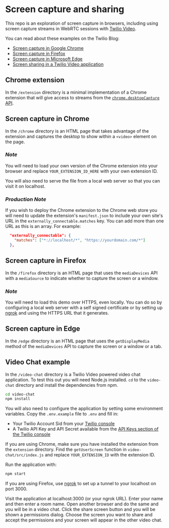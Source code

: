 # Screen capture and sharing

This repo is an exploration of screen capture in browsers, including using screen capture streams in WebRTC sessions with [Twilio Video](https://www.twilio.com/docs/api/video).

You can read about these examples on the Twilio Blog:

- [Screen capture in Google Chrome](https://www.twilio.com/blog/2017/10/screen-capture-in-google-chrome.html)
- [Screen capture in Firefox](https://www.twilio.com/blog/2017/10/screen-capture-in-firefox.html)
- [Screen capture in Microsoft Edge](https://www.twilio.com/blog/2018/05/screen-capture-in-microsoft-edge.html)
- [Screen sharing in a Twilio Video application](https://www.twilio.com/blog/2018/01/screen-sharing-twilio-video.html)

## Chrome extension

In the `/extension` directory is a minimal implementation of a Chrome extension that will give access to streams from the [`chrome.desktopCapture` API](https://developer.chrome.com/extensions/desktopCapture).

## Screen capture in Chrome

In the `/chrome` directory is an HTML page that takes advantage of the extension and captures the desktop to show within a `<video>` element on the page.

### _Note_

You will need to load your own version of the Chrome extension into your browser and replace `YOUR_EXTENSION_ID_HERE` with your own extension ID.

You will also need to serve the file from a local web server so that you can visit it on localhost.

### _Production Note_

If you wish to deploy the Chrome extension to the Chrome web store you will need to update the extension's `manifest.json` to include your own site's URL in the `externally_connectable.matches` key. You can add more than one URL as this is an array. For example:

```json
  "externally_connectable": {
    "matches": ["*://localhost/*", "https://yourdomain.com/*"]
  },
```

## Screen capture in Firefox

In the `/firefox` directory is an HTML page that uses the `mediaDevices` API with a `mediaSource` to indicate whether to capture the screen or a window.

### _Note_

You will need to load this demo over HTTPS, even locally. You can do so by configuring a local web server with a self signed certificate or by setting up [ngrok](https://ngrok.com) and using the HTTPS URL that it generates.

## Screen capture in Edge

In the `/edge` directory is an HTML page that uses the `getDisplayMedia` method of the `mediaDevices` API to capture the screen or a window or a tab.

## Video Chat example

In the `/video-chat` directory is a Twilio Video powered video chat application. To test this out you will need Node.js installed. `cd` to the `video-chat` directory and install the dependencies from npm.

```bash
cd video-chat
npm install
```

You will also need to configure the application by setting some environment variables. Copy the `.env.example` file to `.env` and fill in:

- Your Twilio Account Sid from your [Twilio console](https://www.twilio.com/console)
- A Twilio API Key and API Secret available from the [API Keys section of the Twilio console](https://www.twilio.com/console/video/runtime/api-keys)

If you are using Chrome, make sure you have installed the extension from the `extension` directory. Find the `getUserScreen` function in `video-chat/src/index.js` and replace `YOUR_EXTENSION_ID` with the extension ID.

Run the application with:

```bash
npm start
```

If you are using Firefox, use [ngrok](https://ngrok.com) to set up a tunnel to your localhost on port 3000.

Visit the application at localhost:3000 (or your ngrok URL). Enter your name and then enter a room name. Open another browser and do the same and you will be in a video chat. Click the share screen button and you will be shown a permissions dialog. Choose the screen you want to share and accept the permissions and your screen will appear in the other video chat.
